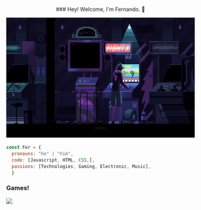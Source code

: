 <p align="center" size="100">### Hey! Welcome, I'm Fernando. 👋</p>

<!--![image](https://github.com/Faerk77/Faerk77/blob/main/vg.gif)-->
<p align="center"> 
<img src="https://github.com/Faerk77/Faerk77/blob/main/vg.gif" alt="playing with an arcade machine"  witdh="320" height="320" />
  </p>


```js
const Fer = {
  pronouns: "he" | "him",
  code: [Javascript, HTML, CSS,],
  passions: [Technologies, Gaming, Electronic, Music],
  } 
```

### Games!

[<img src="https://img.shields.io/badge/Steam-%23000000.svg?&style=for-the-badge&logo=steam&logoColor=white" />](https://steamcommunity.com/id/Faeerk/)
